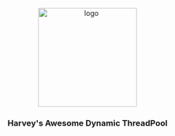 <div align="center">
  <p>
    <img src="https://harvey-image.oss-cn-hangzhou.aliyuncs.com/telegram.png" alt="logo" width="200" height="auto"/>
  </p>
  <h3>Harvey's Awesome Dynamic ThreadPool</h3>
</div>
